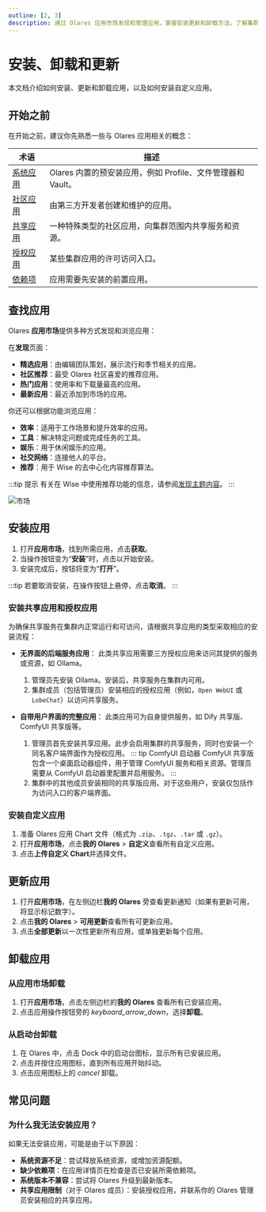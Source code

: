 ```yaml
---
outline: [2, 3]
description: 通过 Olares 应用市场发现和管理应用，掌握安装更新和卸载方法，了解集群应用和自定义应用的部署流程。
---
```


# 安装、卸载和更新

本文档介绍如何安装、更新和卸载应用，以及如何安装自定义应用。

## 开始之前

在开始之前，建议你先熟悉一些与 Olares 应用相关的概念：

| 术语                                      | 描述                                                           |
|-----------------------------------------|--------------------------------------------------------------|
| [系统应用](../concepts/application.md#系统应用) | Olares 内置的预安装应用，例如 Profile、文件管理器和 Vault。                     |
| [社区应用](../concepts/application.md#社区应用) | 由第三方开发者创建和维护的应用。                                             |
| [共享应用](../concepts/application.md#共享应用) | 一种特殊类型的社区应用，向集群范围内共享服务和资源。 |
| [授权应用](../concepts/application.md#授权应用) | 某些集群应用的许可访问入口。                                                |
| [依赖项](../concepts/application.md#依赖项)   | 应用需要先安装的前置应用。                                                |

## 查找应用

Olares **应用市场**提供多种方式发现和浏览应用：

在**发现**页面：
* **精选应用**：由编辑团队策划，展示流行和季节相关的应用。
* **社区推荐**：最受 Olares 社区喜爱的推荐应用。
* **热门应用**：使用率和下载量最高的应用。
* **最新应用**：最近添加到市场的应用。

你还可以根据功能浏览应用：
* **效率**：适用于工作场景和提升效率的应用。
* **工具**：解决特定问题或完成任务的工具。
* **娱乐**：用于休闲娱乐的应用。
* **社交网络**：连接他人的平台。
* **推荐**：用于 Wise 的去中心化内容推荐算法。

:::tip 提示
有关在 Wise 中使用推荐功能的信息，请参阅[发现主题内容](./recommend)。
:::

![市场](/images/manual/tasks/market-discover.png#bordered)

## 安装应用

1. 打开**应用市场**，找到所需应用，点击**获取**。
2. 当操作按钮变为“**安装**”时，点击以开始安装。
3. 安装完成后，按钮将变为“**打开**”。

:::tip
若要取消安装，在操作按钮上悬停，点击**取消**。
:::

### 安装共享应用和授权应用

为确保共享服务在集群内正常运行和可访问，请根据共享应用的类型采取相应的安装流程：

* **无界面的后端服务应用**：
    此类共享应用需要三方授权应用来访问其提供的服务或资源，如 Ollama。
    1. 管理员先安装 Ollama。安装后，共享服务在集群内可用。
    2. 集群成员（包括管理员）安装相应的授权应用（例如，`Open WebUI` 或 `LobeChat`）以访问共享服务。

* **自带用户界面的完整应用**：
    此类应用可为自身提供服务，如 Dify 共享版、ComfyUI 共享版等。
    
    1. 管理员首先安装共享应用。此步会启用集群的共享服务，同时也安装一个同名客户端界面作为授权应用。
        ::: tip ComfyUI 启动器
        ComfyUI 共享版包含一个桌面启动器组件，用于管理 ComfyUI 服务和相关资源。管理员需要从 ComfyUI 启动器里配置并启用服务。
        :::
    2. 集群中的其他成员安装相同的共享版应用。对于这些用户，安装仅包括作为访问入口的客户端界面。

### 安装自定义应用

1. 准备 Olares 应用 Chart 文件（格式为 `.zip`、`.tgz`、`.tar` 或 `.gz`）。
2. 打开**应用市场**，点击**我的 Olares** > **自定义**查看所有自定义应用。
3. 点击**上传自定义 Chart**并选择文件。

## 更新应用

1. 打开**应用市场**，在左侧边栏**我的 Olares** 旁查看更新通知（如果有更新可用，将显示标记数字）。
2. 点击**我的 Olares** > **可用更新**查看所有可更新应用。
3. 点击**全部更新**以一次性更新所有应用，或单独更新每个应用。

## 卸载应用

### 从应用市场卸载

1. 打开**应用市场**，点击左侧边栏的**我的 Olares** 查看所有已安装应用。
2. 点击应用操作按钮旁的 <i class="material-symbols-outlined">keyboard_arrow_down</i>，选择**卸载**。

### 从启动台卸载

1. 在 Olares 中，点击 Dock 中的启动台图标，显示所有已安装应用。
2. 点击并按住应用图标，直到所有应用开始抖动。
3. 点击应用图标上的 <i class="material-symbols-outlined">cancel</i> 卸载。

## 常见问题

### 为什么我无法安装应用？

如果无法安装应用，可能是由于以下原因：
* **系统资源不足**：尝试释放系统资源，或增加资源配额。
* **缺少依赖项**：在应用详情页在检查是否已安装所需依赖项。
* **系统版本不兼容**：尝试将 Olares 升级到最新版本。
* **共享应用限制**（对于 Olares 成员）：安装授权应用，并联系你的 Olares 管理员安装相应的共享应用。